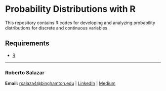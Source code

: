 # Probability Distributions with R

This repository contains R codes for developing and analyzing probability distributions for discrete and continuous variables.

## Requirements

* [R](https://www.r-project.org/)

---

### Roberto Salazar

**Email:** rsalaza4@binghamton.edu | [LinkedIn](https://www.linkedin.com/in/roberto-salazar-reyna/) | [Medium](https://medium.com/@rsalaza4)
